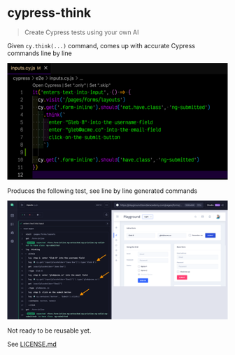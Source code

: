 # cypress-think

> Create Cypress tests using your own AI

Given `cy.think(...)` command, comes up with accurate Cypress commands line by line

![Input spec](./images/input.png)

Produces the following test, see line by line generated commands

![Passing test](./images/think.png)

Not ready to be reusable yet.

See [LICENSE.md](./LICENSE.md)
